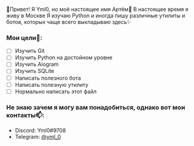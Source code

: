 
👋Привет! Я Yml0, но моё настоящее имя Артём👀
В настоящее время я живу в Москве
Я изучаю Python и иногда пишу различные утилиты и ботов, которых чаще всего выкладываю здесь✨

### Мои цели🌱:

- [ ]  Изучить Git
- [ ]  Изучить Python на достойном уровне
- [ ]  Изучить Aiogram
- [ ]  Изучить SQLite
- [ ]  Написать полезного бота
- [ ]  Написать полезную утилиту
- [ ]  Нормально написать этот файл

### Не знаю зачем я могу вам понадобиться, однако вот мои контакты📫:

- Discord: Yml0#9708
- Telegram: [@yml_0](https://t.me/yml_0)
